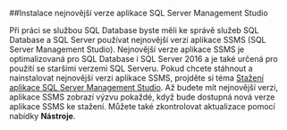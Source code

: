 ##Instalace nejnovější verze aplikace SQL Server Management Studio

  Při práci se službou SQL Database byste měli ke správě služeb SQL Database a SQL Server používat nejnovější verzi aplikace SSMS (SQL Server Management Studio). Nejnovější verze aplikace SSMS je optimalizovaná pro SQL Database i SQL Server 2016 a je také určená pro použití se staršími verzemi SQL Serveru. Pokud chcete stáhnout a nainstalovat nejnovější verzi aplikace SSMS, projděte si téma [Stažení aplikace SQL Server Management Studio](https://msdn.microsoft.com/library/mt238290.aspx). Až budete mít nejnovější verzi, aplikace SSMS zobrazí výzvu pokaždé, když bude dostupná nová verze aplikace SSMS ke stažení. Můžete také zkontrolovat aktualizace pomocí nabídky **Nástroje**.


<!--HONumber=Jun16_HO2-->


